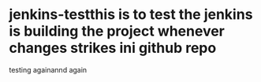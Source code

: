 # jenkins-testthis is to test the jenkins is building the project whenever changes strikes ini github repo
testing againannd again
